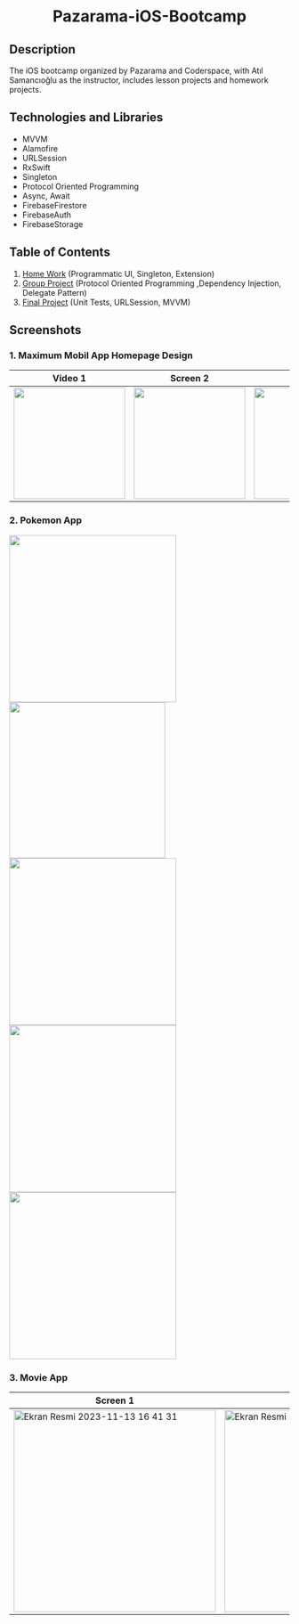 <h1 align="center">
     Pazarama-iOS-Bootcamp
</h1>

## Description
<p>The iOS bootcamp organized by Pazarama and Coderspace, with Atıl Samancıoğlu as the instructor, includes lesson projects and homework projects.</p>

## Technologies and Libraries
- MVVM
- Alamofire
- URLSession
- RxSwift
- Singleton
- Protocol Oriented Programming
- Async, Await
- FirebaseFirestore
- FirebaseAuth
- FirebaseStorage

## Table of Contents
1. [Home Work](https://github.com/samettigy/UIMaximumApp/tree/main) (Programmatic UI, Singleton, Extension)<br>
2. [Group Project](https://github.com/samettigy/Pazarama-iOS-Bootcamp/tree/main/GroupProject) (Protocol Oriented Programming ,Dependency Injection, Delegate Pattern)<br>
3. [Final Project](https://github.com/samettigy/Pazarama-iOS-Bootcamp/tree/main/FinalProject) (Unit Tests, URLSession, MVVM)


## Screenshots

### 1. Maximum Mobil App Homepage Design

| Video 1 | Screen 2 | Screen 3 |
| ----------- | ---------------- | ---------------- |
| <img width="200px" src="https://github.com/samettigy/UIMaximumApp/assets/116752451/e20dca9a-5773-46c0-85b3-42cab4b6483a"> | <img width="200px" src="https://github.com/samettigy/UIMaximumApp/assets/116752451/9c4e674b-25e0-46e0-95de-164a63b7e878"> | <img width="200px" src="https://github.com/samettigy/UIMaximumApp/assets/116752451/1858bce3-e1fc-47e7-8dbc-1d685abda09d"> |




### 2. Pokemon App


<img src="Pokemon/ScreenShots/Screenshot 2023-11-05 at 14.55.13.png" width="300" />
  <img src="Pokemon/ScreenShots/Simulator Screenshot - iPhone 14 - 2023-11-05 at 14.55.58.png" width="280" />
  <img src="Pokemon/ScreenShots/Screenshot 2023-11-05 at 14.55.38.png" width="300" />
   <img src="Pokemon/ScreenShots/Nov-05-2023 14-59-53.gif" width="300" />
   <img src="Pokemon/ScreenShots/gif.gif" width="300" />




### 3. Movie App


| Screen 1 | Screen 2 | Screen 3 |
| ----------- | ---------------- | ---------------- |
| <img width="363" alt="Ekran Resmi 2023-11-13 16 41 31" src="https://github.com/samettigy/MovieAppFilter/assets/116752451/52b050b4-3522-43bc-851b-c0437cc94d36"> | <img width="363" alt="Ekran Resmi 2023-11-13 16 42 46" src="https://github.com/samettigy/MovieAppFilter/assets/116752451/68a87b61-4ee8-46ae-8253-44ad1d43e3c6"> | <img width="363" alt="Ekran Resmi 2023-11-13 16 45 13" src="https://github.com/samettigy/MovieAppFilter/assets/116752451/35810f37-60d8-4cde-9f78-3ddae6ef1a60"> |





